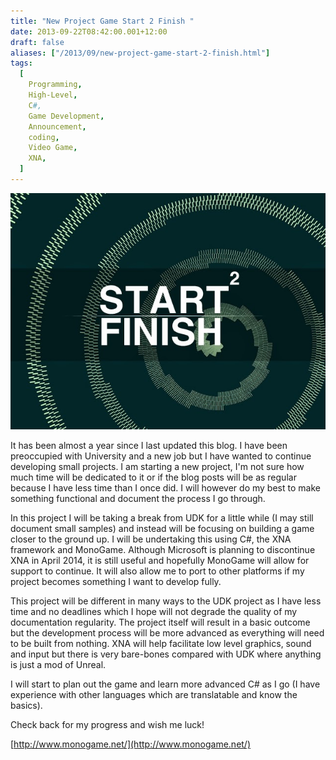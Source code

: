 ```yaml
---
title: "New Project Game Start 2 Finish "
date: 2013-09-22T08:42:00.001+12:00
draft: false
aliases: ["/2013/09/new-project-game-start-2-finish.html"]
tags:
  [
    Programming,
    High-Level,
    C#,
    Game Development,
    Announcement,
    coding,
    Video Game,
    XNA,
  ]
---
```


![](Cover-1.jpg)

It has been almost a year since I last updated this blog. I have been preoccupied with University and a new job but I have wanted to continue developing small projects. I am starting a new project, I'm not sure how much time will be dedicated to it or if the blog posts will be as regular because I have less time than I once did. I will however do my best to make something functional and document the process I go through.

In this project I will be taking a break from UDK for a little while (I may still document small samples) and instead will be focusing on building a game closer to the ground up. I will be undertaking this using C#, the XNA framework and MonoGame. Although Microsoft is planning to discontinue XNA in April 2014, it is still useful and hopefully MonoGame will allow for support to continue. It will also allow me to port to other platforms if my project becomes something I want to develop fully.

This project will be different in many ways to the UDK project as I have less time and no deadlines which I hope will not degrade the quality of my documentation regularity. The project itself will result in a basic outcome but the development process will be more advanced as everything will need to be built from nothing. XNA will help facilitate low level graphics, sound and input but there is very bare-bones compared with UDK where anything is just a mod of Unreal.

I will start to plan out the game and learn more advanced C# as I go (I have experience with other languages which are translatable and know the basics).

Check back for my progress and wish me luck!

[http://www.monogame.net/](http://www.monogame.net/)
